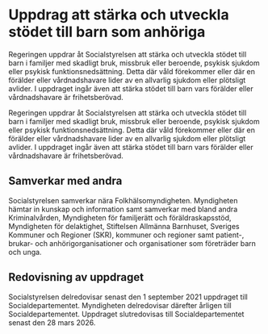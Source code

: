 # Uppdrag att stärka och utveckla stödet till barn som anhöriga

Regeringen uppdrar åt Socialstyrelsen att stärka och utveckla stödet till barn i familjer med skadligt bruk, missbruk eller beroende, psykisk sjukdom eller psykisk funktionsnedsättning. Detta där våld förekommer eller där en förälder eller vårdnadshavare lider av en allvarlig sjukdom eller plötsligt avlider. I uppdraget ingår även att stärka stödet till barn vars förälder eller vårdnadshavare är frihetsberövad.

Regeringen uppdrar åt Socialstyrelsen att stärka och utveckla stödet till barn i familjer med skadligt bruk, missbruk eller beroende, psykisk sjukdom eller psykisk funktionsnedsättning. Detta där våld förekommer eller där en förälder eller vårdnadshavare lider av en allvarlig sjukdom eller plötsligt avlider. I uppdraget ingår även att stärka stödet till barn vars förälder eller vårdnadshavare är frihetsberövad.

## Samverkar med andra

Socialstyrelsen samverkar nära Folkhälsomyndigheten. Myndigheten hämtar in kunskap och information samt samverkar med bland andra Kriminalvården, Myndigheten för familjerätt och föräldraskapsstöd, Myndigheten för delaktighet, Stiftelsen Allmänna Barnhuset, Sveriges Kommuner och Regioner (SKR), kommuner och regioner samt patient-, brukar- och anhörigorganisationer och organisationer som företräder barn och unga.

## Redovisning av uppdraget

Socialstyrelsen delredovisar senast den 1 september 2021 uppdraget till Socialdepartementet. Myndigheten delredovisar därefter årligen till Socialdepartementet. Uppdraget slutredovisas till Socialdepartementet senast den 28 mars 2026.
